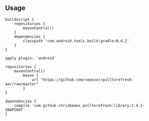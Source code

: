 Usage
-----

    buildscript {
        repositories {
            mavenCentral()
        }
        dependencies {
            classpath 'com.android.tools.build:gradle:0.4.2'
        }
    }
    
    apply plugin: 'android'
    
    repositories {
        mavenCentral()
            maven {
                url "https://github.com/seanzor/pulltorefresh-aar/raw/master"
            }
    }
    
    dependencies {
        compile 'com.github.chrisbanes.pulltorefresh:library:2.4.2-SNAPSHOT'
    }

